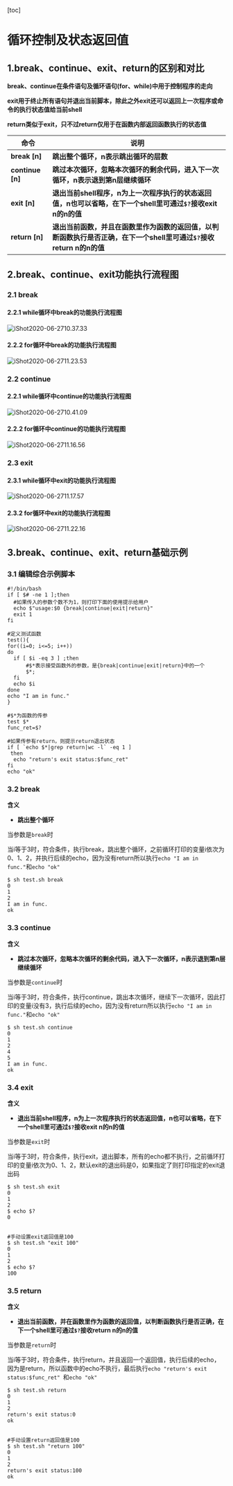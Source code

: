 [toc]



# 循环控制及状态返回值

## 1.break、continue、exit、return的区别和对比

**break、continue在条件语句及循环语句(for、while)中用于控制程序的走向**

**exit用于终止所有语句并退出当前脚本，除此之外exit还可以返回上一次程序或命令的执行状态值给当前shell**

**return类似于exit，只不过return仅用于在函数内部返回函数执行的状态值**



| 命令             | 说明                                                         |
| ---------------- | ------------------------------------------------------------ |
| **break [n]**    | **跳出整个循环，n表示跳出循环的层数**                        |
| **continue [n]** | **跳过本次循环，忽略本次循环的剩余代码，进入下一次循环，n表示退到第n层继续循环** |
| **exit [n]**     | **退出当前shell程序，n为上一次程序执行的状态返回值，n也可以省略，在下一个shell里可通过`$?`接收exit n的n的值** |
| **return [n]**   | **退出当前函数，并且在函数里作为函数的返回值，以判断函数执行是否正确，在下一个shell里可通过`$?`接收return n的n的值** |



## 2.break、continue、exit功能执行流程图

### 2.1 break

#### 2.2.1 while循环中break的功能执行流程图

 

![iShot2020-06-2710.37.33](https://raw.githubusercontent.com/pptfz/picgo-images/master/img/iShot2020-06-2710.37.33.png)





#### 2.2.2 for循环中break的功能执行流程图

![iShot2020-06-2711.23.53](https://raw.githubusercontent.com/pptfz/picgo-images/master/img/iShot2020-06-2710.41.09.png)









### 2.2 continue

#### 2.2.1 while循环中continue的功能执行流程图

![iShot2020-06-2710.41.09](https://raw.githubusercontent.com/pptfz/picgo-images/master/img/iShot2020-06-2711.16.56.png)







#### 2.2.2 for循环中continue的功能执行流程图

![iShot2020-06-2711.16.56](https://raw.githubusercontent.com/pptfz/picgo-images/master/img/iShot2020-06-2711.17.57.png)







### 2.3 exit

#### 2.3.1 while循环中exit的功能执行流程图

![iShot2020-06-2711.17.57](https://raw.githubusercontent.com/pptfz/picgo-images/master/img/iShot2020-06-2711.22.16.png)







#### 2.3.2 for循环中exit的功能执行流程图

![iShot2020-06-2711.22.16](https://raw.githubusercontent.com/pptfz/picgo-images/master/img/iShot2020-06-2711.23.53.png)



## 3.break、continue、exit、return基础示例

### 3.1 编辑综合示例脚本

```shell
#!/bin/bash
if [ $# -ne 1 ];then
  #如果传入的参数个数不为1，则打印下面的使用提示给用户
  echo $"usage:$0 {break|continue|exit|return}"
  exit 1
fi

#定义测试函数
test(){
for((i=0; i<=5; i++))
do
  if [ $i -eq 3 ] ;then
      #$*表示接受函数外的参数，是{break|continue|exit|return}中的一个
      $*;
  fi
  echo $i
done
echo "I am in func."
}

#$*为函数的传参
test $*
func_ret=$?

#如果传参有return，则提示return退出状态
if [ `echo $*|grep return|wc -l` -eq 1 ]
 then
  echo "return's exit status:$func_ret" 
fi
echo "ok"
```





### 3.2 break

**含义**

- **跳出整个循环**

当参数是`break`时

当i等于3时，符合条件，执行break，跳出整个循环，之前循环打印的变量i依次为0、1、2，并执行后续的echo，因为没有return所以执行`echo "I am in func."`和`echo "ok"`

```shell
$ sh test.sh break
0
1
2
I am in func.
ok
```



### 3.3 continue

**含义**

- **跳过本次循环，忽略本次循环的剩余代码，进入下一次循环，n表示退到第n层继续循环**

当参数是`continue`时

当i等于3时，符合条件，执行continue，跳出本次循环，继续下一次循环，因此打印的变量i没有3，执行后续的echo，因为没有return所以执行`echo "I am in func."`和`echo "ok"`

```shell
$ sh test.sh continue
0
1
2
4
5
I am in func.
ok
```





### 3.4 exit

**含义**

- **退出当前shell程序，n为上一次程序执行的状态返回值，n也可以省略，在下一个shell里可通过`$?`接收exit n的n的值**

当参数是`exit`时

当i等于3时，符合条件，执行exit，退出脚本，所有的echo都不执行，之前循环打印的变量i依次为0、1、2，默认exit的退出码是0，如果指定了则打印指定的exit退出码

```shell
$ sh test.sh exit
0
1
2
$ echo $?
0


#手动设置exit返回值是100
$ sh test.sh "exit 100"
0
1
2
$ echo $?
100
```



### 3.5 return 

**含义**

- **退出当前函数，并在函数里作为函数的返回值，以判断函数执行是否正确，在下一个shell里可通过`$?`接收return n的n的值**

当参数是`return`时

当i等于3时，符合条件，执行return，并且返回一个返回值，执行后续的echo，因为是return，所以函数中的echo不执行，最后执行`echo "return's exit status:$func_ret" `和`echo "ok"`

```shell
$ sh test.sh return
0
1
2
return's exit status:0
ok


#手动设置return返回值是100
$ sh test.sh "return 100"
0
1
2
return's exit status:100
ok
```

